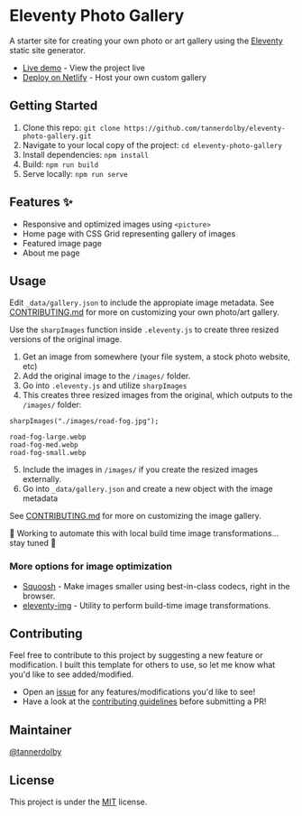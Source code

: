 # Eleventy Photo Gallery

A starter site for creating your own photo or art gallery using the [Eleventy](https://github.com/11ty/eleventy) static site generator.

- [Live demo](https://eleventy-gallery.netlify.app/) - View the project live
- [Deploy on Netlify](https://app.netlify.com/) - Host your own custom gallery

## Getting Started
1. Clone this repo: `git clone https://github.com/tannerdolby/eleventy-photo-gallery.git`
2. Navigate to your local copy of the project: `cd eleventy-photo-gallery`
3. Install dependencies: `npm install`
4. Build: `npm run build`
5. Serve locally: `npm run serve`

## Features ✨
- Responsive and optimized images using `<picture>`
- Home page with CSS Grid representing gallery of images
- Featured image page
- About me page

## Usage 

Edit `_data/gallery.json` to include the appropiate image metadata. See [CONTRIBUTING.md](https://github.com/tannerdolby/eleventy-photo-gallery/blob/master/CONTRIBUTING.md) for more on customizing your own photo/art gallery.

Use the `sharpImages` function inside `.eleventy.js` to create three resized versions of the original image.

1. Get an image from somewhere (your file system, a stock photo website, etc)
2. Add the original image to the `/images/` folder.
3. Go into `.eleventy.js` and utilize `sharpImages`
4. This creates three resized images from the original, which outputs to the `/images/` folder:

```
sharpImages("./images/road-fog.jpg");
```

``` 
road-fog-large.webp
road-fog-med.webp
road-fog-small.webp
```

5. Include the images in `/images/` if you create the resized images externally.
6. Go into `_data/gallery.json` and create a new object with the image metadata

See [CONTRIBUTING.md](https://github.com/tannerdolby/eleventy-photo-gallery/blob/master/CONTRIBUTING.md) for more on customizing the image gallery.

🚧 Working to automate this with local build time image transformations... stay tuned  🚧

### More options for image optimization
* [Squoosh](https://squoosh.app/) - Make images smaller using best-in-class codecs, right in the browser.
* [eleventy-img](https://github.com/11ty/eleventy-img) - Utility to perform build-time image transformations.

## Contributing 
Feel free to contribute to this project by suggesting a new feature or modification. I built this template for others to use, so let me know what you'd like to see added/modified. 

- Open an [issue](https://github.com/tannerdolby/11ty-photo-gallery/issues) for any features/modifications you'd like to see! 
- Have a look at the [contributing guidelines](https://github.com/tannerdolby/11ty-photo-gallery/blob/master/CONTRIBUTING.md) before submitting a PR!

## Maintainer
[@tannerdolby](https://github.com/tannerdolby)

## License 
This project is under the [MIT](https://github.com/tannerdolby/eleventy-photo-gallery/blob/master/LICENSE) license.
